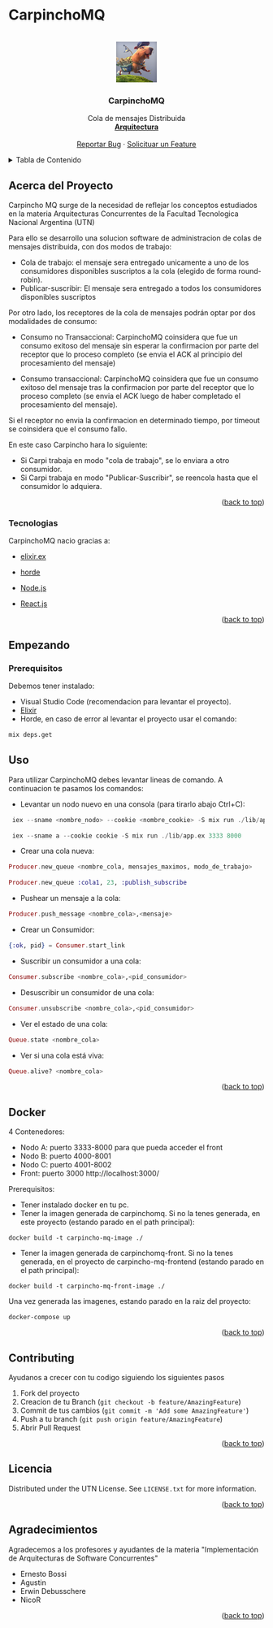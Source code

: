 # CarpinchoMQ

<div id="top"></div>

<!-- PROJECT LOGO -->
<br />
<div align="center">
  <a href="https://cdn-animation.artstation.com/p/video_sources/000/080/066/capyyyy.mp4">
    <img src="/logo.jpg" alt="Logo" width="80" height="80">
  </a>

  <h3 align="center">CarpinchoMQ</h3>

  <p align="center">
    Cola de mensajes Distribuida
    <br />
    <a href="https://docs.google.com/presentation/d/1HgivT7YPVJQN71RMrjoUlzzz0X-XaXinuUV8ZzbuzTk/edit"><strong>Arquitectura</strong></a>
    <br />
    <br />
    <a href="https://github.com/TP-IASC/CarpinchoMQ/issues">Reportar Bug</a>
    ·
    <a href="https://github.com/TP-IASC/CarpinchoMQ/issues">Solicituar un Feature</a>
  </p>
</div>



<!-- TABLE OF CONTENTS -->
<details>
  <summary>Tabla de Contenido</summary>
  <ol>
    <li>
      <a href="#acerca-del-proyecto">Sobre el Proyecto</a>
      <ul>
        <li><a href="#tecnologias">Tecnologias</a></li>
      </ul>
    </li>
    <li>
      <a href="#empezando">Empezando</a>
      <ul>
        <li><a href="#prerequisitos">Prerequisitos</a></li>
        <li><a href="#uso">Uso</a></li>
         <li><a href="#docker">Docker</a></li>
      </ul>
    </li>
    <li><a href="#licencia">Licencia</a></li>
    <li><a href="#fuentes">Fuentes</a></li>
    <li><a href="#agradecimientos">Agradecimientos</a></li>
  </ol>
  </ol>
</details>



<!-- ABOUT THE PROJECT -->
## Acerca del Proyecto

Carpincho MQ surge de la necesidad de reflejar los conceptos estudiados en la materia Arquitecturas Concurrentes de la Facultad Tecnologica Nacional Argentina (UTN)

Para ello se desarrollo una solucion software de administracion de colas de mensajes distribuida, con dos modos de trabajo:

* Cola de trabajo: el mensaje sera entregado unicamente a uno de los consumidores disponibles suscriptos a la cola (elegido de forma round-robin).
* Publicar-suscribir: El mensaje sera entregado a todos los consumidores disponibles suscriptos

Por otro lado, los receptores de la cola de mensajes podrán optar por dos modalidades de consumo:

* Consumo no Transaccional:
  CarpinchoMQ coinsidera que fue un consumo exitoso del mensaje sin esperar la confirmacion por parte del receptor que lo proceso completo (se envia el ACK al principio del procesamiento del mensaje)

* Consumo transaccional:
  CarpinchoMQ coinsidera que fue un consumo exitoso del mensaje tras la confirmacion por parte del receptor que lo proceso completo (se envia el ACK luego de haber completado el procesamiento del mensaje).

Si el receptor no envia la confirmacion en determinado tiempo, por timeout se coinsidera que el consumo fallo.

  En este caso Carpincho hara lo siguiente:
* Si Carpi trabaja en modo "cola de trabajo", se lo enviara a otro consumidor.
* Si Carpi trabaja en modo "Publicar-Suscribir", se reencola hasta que el consumidor lo adquiera.

<p align="right">(<a href="#top">back to top</a>)</p>



### Tecnologias

CarpinchoMQ nacio gracias a:


* [elixir.ex](https://elixir-lang.org/)
* [horde](https://hexdocs.pm/horde/getting_started.html)

* [Node.js](https://nodejs.org/es/)
* [React.js](https://es.reactjs.org/)

<p align="right">(<a href="#top">back to top</a>)</p>

<!-- GETTING STARTED -->
## Empezando

### Prerequisitos

Debemos tener instalado:
* Visual Studio Code (recomendacion para levantar el proyecto).
* [Elixir](https://elixir-lang.org/install.html) 
* Horde, en caso de error al levantar el proyecto usar el comando:
```sh
mix deps.get
 ```

<!-- USAGE EXAMPLES -->
## Uso

Para utilizar CarpinchoMQ debes levantar lineas de comando.
A continuacion te pasamos los comandos:

* Levantar un nodo nuevo en una consola (para tirarlo abajo Ctrl+C): 



 ```elixir
  iex --sname <nombre_nodo> --cookie <nombre_cookie> -S mix run ./lib/app.ex <puertohttp> <puertoudp>
   ``` 
 ```elixir
  iex --sname a --cookie cookie -S mix run ./lib/app.ex 3333 8000
   ``` 
* Crear una cola nueva: 
```elixir
Producer.new_queue <nombre_cola, mensajes_maximos, modo_de_trabajo>
  ``` 
  ```elixir
Producer.new_queue :cola1, 23, :publish_subscribe
  ``` 
* Pushear un mensaje a la cola: 
```elixir
Producer.push_message <nombre_cola>,<mensaje>
  ``` 
* Crear un Consumidor: 
```elixir
{:ok, pid} = Consumer.start_link
 ``` 
* Suscribir un consumidor a una cola: 
```elixir
Consumer.subscribe <nombre_cola>,<pid_consumidor>
 ``` 
* Desuscribir un consumidor de una cola: 
```elixir
Consumer.unsubscribe <nombre_cola>,<pid_consumidor>
 ``` 
* Ver el estado de una cola: 
```elixir
Queue.state <nombre_cola>
 ``` 
* Ver si una cola está viva: 
```elixir
Queue.alive? <nombre_cola>
 ``` 

<p align="right">(<a href="#top">back to top</a>)</p>

<!-- Docker-->
## Docker

4 Contenedores:

* Nodo A: puerto 3333-8000 para que pueda acceder el front
* Nodo B: puerto 4000-8001
* Nodo C: puerto 4001-8002
* Front: puerto 3000 http://localhost:3000/

Prerequisitos:

* Tener instalado docker en tu pc.
* Tener la imagen generada de carpinchomq. Si no la tenes generada, en este proyecto (estando parado en el path principal):
```docker
docker build -t carpincho-mq-image ./
```

* Tener la imagen generada de carpinchomq-front.
  Si no la tenes generada, en el proyecto de carpincho-mq-frontend (estando parado en el path principal):
```docker
docker build -t carpincho-mq-front-image ./
```
Una vez generada las imagenes, estando parado en la raiz del proyecto:
```docker
docker-compose up
```
<p align="right">(<a href="#top">back to top</a>)</p>

<!-- CONTRIBUTING -->
## Contributing

Ayudanos a crecer con tu codigo siguiendo los siguientes pasos

1. Fork del proyecto
2. Creacion de tu Branch (`git checkout -b feature/AmazingFeature`)
3. Commit de tus cambios (`git commit -m 'Add some AmazingFeature'`)
4. Push a tu branch (`git push origin feature/AmazingFeature`)
5. Abrir Pull Request

<p align="right">(<a href="#top">back to top</a>)</p>



<!-- LICENSE -->
## Licencia

Distributed under the UTN License. See `LICENSE.txt` for more information.

<p align="right">(<a href="#top">back to top</a>)</p>


<!-- ACKNOWLEDGMENTS -->
## Agradecimientos

Agradecemos a los profesores y ayudantes de la materia "Implementación de Arquitecturas de Software Concurrentes"
* Ernesto Bossi
* Agustin
* Erwin Debusschere
* NicoR

<p align="right">(<a href="#top">back to top</a>)</p>
